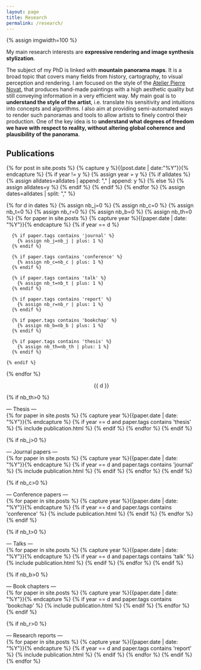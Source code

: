 ```yaml
---
layout: page
title: Research
permalink: /research/
---
```


{% assign imgwidth=100 %}

My main research interests are **expressive rendering and image synthesis stylization**.  

The subject of my PhD is linked with **mountain panorama maps**. It is a broad topic that covers many fields from history, cartography, to visual perception and rendering.
I am focused on the style of the [Atelier Pierre Novat], that produces hand-made paintings with a high aesthetic quality but still conveying information in a very efficient way.
My main goal is to **understand the style of the artist**, i.e. translate his sensitivity and intuitions into concepts and algorithms.
I also aim at providing semi-automated ways to render such panoramas and tools to allow artists to finely control their production.
One of the key idea is to **understand what degrees of freedom we have with respect to reality, without altering global coherence and plausibility of the panorama**.  

## Publications

<!-- display based on date and publication type -->
<!-- either journal, conference, talk or report -->

<!-- add years in a single array: [2017, 2016, ...] -->
{% for post in site.posts %}
  {% capture y %}{{post.date | date:"%Y"}}{% endcapture %}
  {% if year != y %}
    {% assign year = y %}
    {% if alldates %}
      {% assign alldates=alldates | append: "," | append: y %}
    {% else %}
      {% assign alldates=y %}
    {% endif %}
  {% endif %}
{% endfor %}
{% assign dates=alldates | split: "," %}

<!-- loop over each date containing a publication -->
<div class="post">
{% for d in dates %}
  <!-- count journals, conferences, talks, reports, book chapters, thesis for the current year -->
  {% assign nb_j=0 %}
  {% assign nb_c=0 %}
  {% assign nb_t=0 %}
  {% assign nb_r=0 %}
  {% assign nb_b=0 %}
  {% assign nb_th=0 %}
  {% for paper in site.posts %}
    {% capture year %}{{paper.date | date: "%Y"}}{% endcapture %}
    {% if year == d %}

      {% if paper.tags contains 'journal' %}
        {% assign nb_j=nb_j | plus: 1 %}
      {% endif %}

      {% if paper.tags contains 'conference' %}
        {% assign nb_c=nb_c | plus: 1 %}
      {% endif %}

      {% if paper.tags contains 'talk' %}
        {% assign nb_t=nb_t | plus: 1 %}
      {% endif %}

      {% if paper.tags contains 'report' %}
        {% assign nb_r=nb_r | plus: 1 %}
      {% endif %}

      {% if paper.tags contains 'bookchap' %}
        {% assign nb_b=nb_b | plus: 1 %}
      {% endif %}

      {% if paper.tags contains 'thesis' %}
        {% assign nb_th=nb_th | plus: 1 %}
      {% endif %}

    {% endif %}
  {% endfor %}

  <!-- add them in order -->
  <div class="publication-date" align="middle"> {{ d }}<br></div>

  {% if nb_th>0 %}
    <div class="publication-type"> — Thesis —</div>
    {% for paper in site.posts %}
      {% capture year %}{{paper.date | date: "%Y"}}{% endcapture %}
      {% if year == d and paper.tags contains 'thesis' %}
        {% include publication.html %}
      {% endif %}
    {% endfor %}
  {% endif %}

  {% if nb_j>0 %}
    <div class="publication-type"> — Journal papers —</div>
    {% for paper in site.posts %}
      {% capture year %}{{paper.date | date: "%Y"}}{% endcapture %}
      {% if year == d and paper.tags contains 'journal' %}
        {% include publication.html %}
      {% endif %}
    {% endfor %}
  {% endif %}

  {% if nb_c>0 %}
    <div class="publication-type"> — Conference papers —</div>
    {% for paper in site.posts %}
      {% capture year %}{{paper.date | date: "%Y"}}{% endcapture %}
      {% if year == d and paper.tags contains 'conference' %}
        {% include publication.html %}
      {% endif %}
    {% endfor %}
  {% endif %}

  {% if nb_t>0 %}
    <div class="publication-type"> — Talks —</div>
    {% for paper in site.posts %}
      {% capture year %}{{paper.date | date: "%Y"}}{% endcapture %}
      {% if year == d and paper.tags contains 'talk' %}
        {% include publication.html %}
      {% endif %}
    {% endfor %}
  {% endif %}

  {% if nb_b>0 %}
    <div class="publication-type"> — Book chapters —</div>
    {% for paper in site.posts %}
      {% capture year %}{{paper.date | date: "%Y"}}{% endcapture %}
      {% if year == d and paper.tags contains 'bookchap' %}
        {% include publication.html %}
      {% endif %}
    {% endfor %}
  {% endif %}

  {% if nb_r>0 %}
    <div class="publication-type"> — Research reports —</div>
    {% for paper in site.posts %}
      {% capture year %}{{paper.date | date: "%Y"}}{% endcapture %}
      {% if year == d and paper.tags contains 'report' %}
        {% include publication.html %}
      {% endif %}
    {% endfor %}
  {% endif %}
{% endfor %}
</div>



[Atelier Pierre Novat]: http://atelier.novat.free.fr/atelier_pierre_novat/liste_des_panoramas.html
